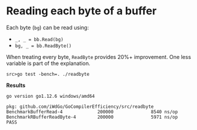 # Reading each byte of a buffer

Each byte (`bg`) can be read using:
- `_, _ = bb.Read(bg)`
- `bg, _ = bb.ReadByte()`

When treating every byte, `ReadByte` provides 20%+ improvement.
One less variable is part of the explanation.

`src>go test -bench=. ./readbyte` 

**Results**

```
go version go1.12.6 windows/amd64

pkg: github.com/iWdGo/GoCompilerEfficiency/src/readbyte
BenchmarkBufferRead-4             200000              8540 ns/op
BenchmarkRBufferReadByte-4        200000              5971 ns/op
PASS
```
 
 